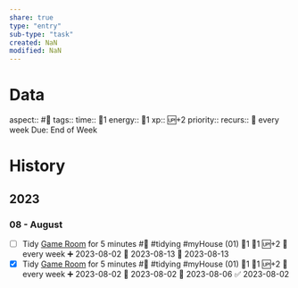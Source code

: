 ```yaml
---
share: true
type: "entry"
sub-type: "task"
created: NaN 
modified: NaN
---
```

# Data
aspect:: #🧹
tags:: 
time:: 🍅1
energy:: 🥄1
xp:: 🆙+2
priority:: 
recurs:: 🔁 every week
Due: End of Week
# History
## 2023
### 08 - August
- [ ] Tidy [Game Room](../../01%20-%20Subsistence%20%F0%9F%92%97/08%20-%20Location%20%F0%9F%A7%AD/Game%20Room.md) for 5 minutes #🧹 #tidying #myHouse (01) 🍅1 🥄1 🆙+2 🔁 every week ➕ 2023-08-02 🛫 2023-08-13 📅 2023-08-13
- [x] Tidy [Game Room](../../01%20-%20Subsistence%20%F0%9F%92%97/08%20-%20Location%20%F0%9F%A7%AD/Game%20Room.md) for 5 minutes #🧹 #tidying #myHouse (01) 🍅1 🥄1 🆙+2 🔁 every week ➕ 2023-08-02 🛫 2023-08-02 📅 2023-08-06 ✅ 2023-08-02